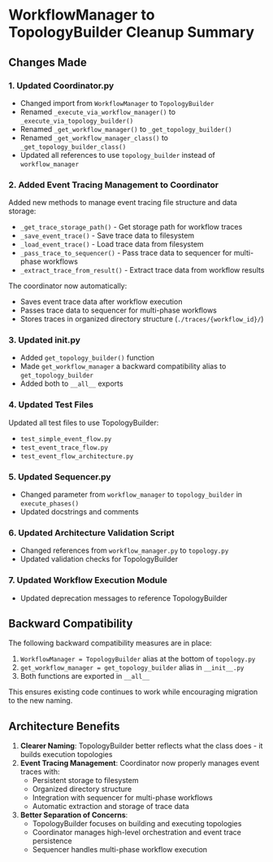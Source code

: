 # WorkflowManager to TopologyBuilder Cleanup Summary

## Changes Made

### 1. Updated Coordinator.py
- Changed import from `WorkflowManager` to `TopologyBuilder`
- Renamed `_execute_via_workflow_manager()` to `_execute_via_topology_builder()`
- Renamed `_get_workflow_manager()` to `_get_topology_builder()`
- Renamed `_get_workflow_manager_class()` to `_get_topology_builder_class()`
- Updated all references to use `topology_builder` instead of `workflow_manager`

### 2. Added Event Tracing Management to Coordinator
Added new methods to manage event tracing file structure and data storage:
- `_get_trace_storage_path()` - Get storage path for workflow traces
- `_save_event_trace()` - Save trace data to filesystem
- `_load_event_trace()` - Load trace data from filesystem  
- `_pass_trace_to_sequencer()` - Pass trace data to sequencer for multi-phase workflows
- `_extract_trace_from_result()` - Extract trace data from workflow results

The coordinator now automatically:
- Saves event trace data after workflow execution
- Passes trace data to sequencer for multi-phase workflows
- Stores traces in organized directory structure (`./traces/{workflow_id}/`)

### 3. Updated __init__.py
- Added `get_topology_builder()` function
- Made `get_workflow_manager` a backward compatibility alias to `get_topology_builder`
- Added both to `__all__` exports

### 4. Updated Test Files
Updated all test files to use TopologyBuilder:
- `test_simple_event_flow.py`
- `test_event_trace_flow.py`
- `test_event_flow_architecture.py`

### 5. Updated Sequencer.py
- Changed parameter from `workflow_manager` to `topology_builder` in `execute_phases()`
- Updated docstrings and comments

### 6. Updated Architecture Validation Script
- Changed references from `workflow_manager.py` to `topology.py`
- Updated validation checks for TopologyBuilder

### 7. Updated Workflow Execution Module
- Updated deprecation messages to reference TopologyBuilder

## Backward Compatibility

The following backward compatibility measures are in place:
1. `WorkflowManager = TopologyBuilder` alias at the bottom of `topology.py`
2. `get_workflow_manager = get_topology_builder` alias in `__init__.py`
3. Both functions are exported in `__all__`

This ensures existing code continues to work while encouraging migration to the new naming.

## Architecture Benefits

1. **Clearer Naming**: TopologyBuilder better reflects what the class does - it builds execution topologies
2. **Event Tracing Management**: Coordinator now properly manages event traces with:
   - Persistent storage to filesystem
   - Organized directory structure
   - Integration with sequencer for multi-phase workflows
   - Automatic extraction and storage of trace data
3. **Better Separation of Concerns**: 
   - TopologyBuilder focuses on building and executing topologies
   - Coordinator manages high-level orchestration and event trace persistence
   - Sequencer handles multi-phase workflow execution